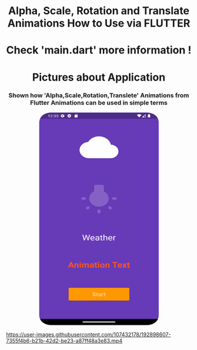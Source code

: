 
<h1 align="center">Alpha, Scale, Rotation and Translate Animations How to Use via FLUTTER</h1> 
<h1 align="center">Check 'main.dart' more information ! </h1> 
<h1 align="center">Pictures about Application</h1> 
<h3 align="center">Shown how 'Alpha,Scale,Rotation,Translete' Animations from Flutter Animations can be used in simple terms
</h3> 

<p align="center">
  <img src="https://github.com/sametTonbul/animation_alpha_scale_rotate_translate/blob/main/Screenshot_20220929_003521.png" width="325" height="578" />

https://user-images.githubusercontent.com/107432178/192898607-7355f4b6-b21b-42d2-be23-a87ff48a3e83.mp4

